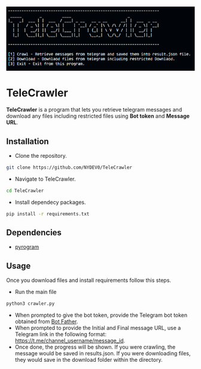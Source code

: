 ![](image/banner.png)
# **TeleCrawler**
**TeleCrawler** is a program that lets you retrieve telegram messages and download any files including restricted files using **Bot token** and **Message URL**.

## **Installation**
- Clone the repository.

```sh
git clone https://github.com/NYDEV0/TeleCrawler
```
- Navigate to TeleCrawler.
```sh
cd TeleCrawler
```
- Install dependecy packages.
```sh
pip install -r requirements.txt
```

## **Dependencies**
* [pyrogram](https://pyrogram.org)

## **Usage**
Once you download files and install requirements follow this steps.
- Run the main file
```sh 
python3 crawler.py
```
- When prompted to give the bot token, provide the Telegram bot token obtained from [Bot Father](https://t.me/botfather).
- When prompted to provide the Initial and Final message URL, use a Telegram link in the following format: https://t.me/channel_username/message_id.
- Once done, the progress will be shown. If you were crawling, the message would be saved in results.json. If you were downloading files, they would save in the download folder within the directory.
